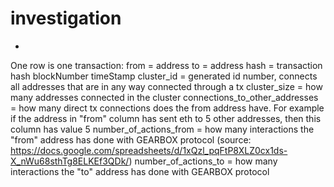 # investigation
-
One row is one transaction:
from = address
to = address
hash = transaction hash
blockNumber
timeStamp
cluster_id = generated id number, connects all addresses that are in any way connected through a tx
cluster_size = how many addresses connected in the cluster
connections_to_other_addresses = how many direct tx connections does the from address have. For example if the address in "from" column has sent eth to 5 other addresses, then this column has value 5
number_of_actions_from = how many interactions the "from" address has done with GEARBOX protocol (source: https://docs.google.com/spreadsheets/d/1xQzl_pqFtP8XLZ0cx1ds-X_nWu68sthTg8ELKEf3QDk/)
number_of_actions_to = how many interactions the "to" address has done with GEARBOX protocol
